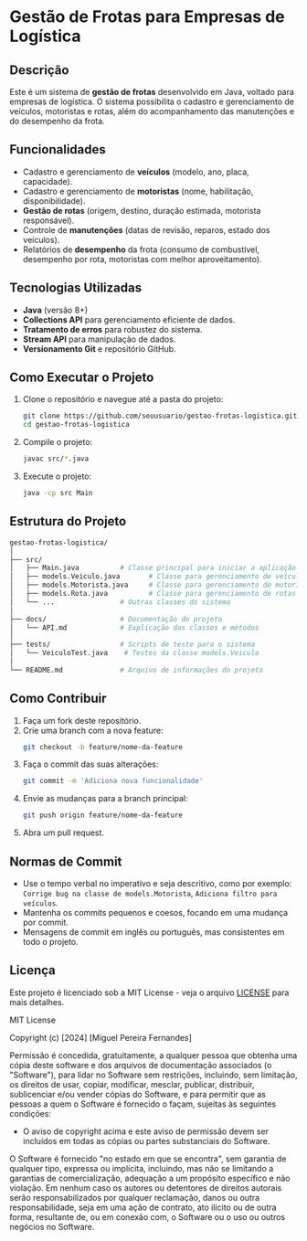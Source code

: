 # Gestão de Frotas para Empresas de Logística

## Descrição
Este é um sistema de **gestão de frotas** desenvolvido em Java, voltado para empresas de logística. O sistema possibilita o cadastro e gerenciamento de veículos, motoristas e rotas, além do acompanhamento das manutenções e do desempenho da frota.

## Funcionalidades
- Cadastro e gerenciamento de **veículos** (modelo, ano, placa, capacidade).
- Cadastro e gerenciamento de **motoristas** (nome, habilitação, disponibilidade).
- **Gestão de rotas** (origem, destino, duração estimada, motorista responsável).
- Controle de **manutenções** (datas de revisão, reparos, estado dos veículos).
- Relatórios de **desempenho** da frota (consumo de combustível, desempenho por rota, motoristas com melhor aproveitamento).

## Tecnologias Utilizadas
- **Java** (versão 8+)
- **Collections API** para gerenciamento eficiente de dados.
- **Tratamento de erros** para robustez do sistema.
- **Stream API** para manipulação de dados.
- **Versionamento Git** e repositório GitHub.

## Como Executar o Projeto
1. Clone o repositório e navegue até a pasta do projeto:
   ```bash
   git clone https://github.com/seuusuario/gestao-frotas-logistica.git
   cd gestao-frotas-logistica
2. Compile o projeto:
   ```bash
   javac src/*.java
3. Execute o projeto:
   ```bash
   java -cp src Main

## Estrutura do Projeto
   ```bash
gestao-frotas-logistica/
│
├── src/
│   ├── Main.java          # Classe principal para iniciar a aplicação
│   ├── models.Veiculo.java       # Classe para gerenciamento de veículos
│   ├── models.Motorista.java     # Classe para gerenciamento de motoristas
│   ├── models.Rota.java          # Classe para gerenciamento de rotas
│   └── ...                # Outras classes do sistema
│
├── docs/                  # Documentação do projeto
│   └── API.md             # Explicação das classes e métodos
│
├── tests/                 # Scripts de teste para o sistema
│   └── VeiculoTest.java    # Testes da classe models.Veiculo
│
└── README.md              # Arquivo de informações do projeto
  ```

## Como Contribuir
1. Faça um fork deste repositório.
2. Crie uma branch com a nova feature:
   ```bash
   git checkout -b feature/nome-da-feature
3. Faça o commit das suas alterações:
   ```bash
   git commit -m 'Adiciona nova funcionalidade'
4. Envie as mudanças para a branch principal:
   ```bash
   git push origin feature/nome-da-feature
5. Abra um pull request.

## Normas de Commit
- Use o tempo verbal no imperativo e seja descritivo, como por exemplo: `Corrige bug na classe de models.Motorista`, `Adiciona filtro para veículos`.
- Mantenha os commits pequenos e coesos, focando em uma mudança por commit.
- Mensagens de commit em inglês ou português, mas consistentes em todo o projeto.

## Licença

Este projeto é licenciado sob a MIT License - veja o arquivo [LICENSE](LICENSE) para mais detalhes.

MIT License

Copyright (c) [2024] [Miguel Pereira Fernandes]

Permissão é concedida, gratuitamente, a qualquer pessoa que obtenha uma cópia deste software e dos arquivos de documentação associados (o "Software"), para lidar no Software sem restrições, incluindo, sem limitação, os direitos de usar, copiar, modificar, mesclar, publicar, distribuir, sublicenciar e/ou vender cópias do Software, e para permitir que as pessoas a quem o Software é fornecido o façam, sujeitas às seguintes condições:

- O aviso de copyright acima e este aviso de permissão devem ser incluídos em todas as cópias ou partes substanciais do Software.

O Software é fornecido "no estado em que se encontra", sem garantia de qualquer tipo, expressa ou implícita, incluindo, mas não se limitando a garantias de comercialização, adequação a um propósito específico e não violação. Em nenhum caso os autores ou detentores de direitos autorais serão responsabilizados por qualquer reclamação, danos ou outra responsabilidade, seja em uma ação de contrato, ato ilícito ou de outra forma, resultante de, ou em conexão com, o Software ou o uso ou outros negócios no Software.
